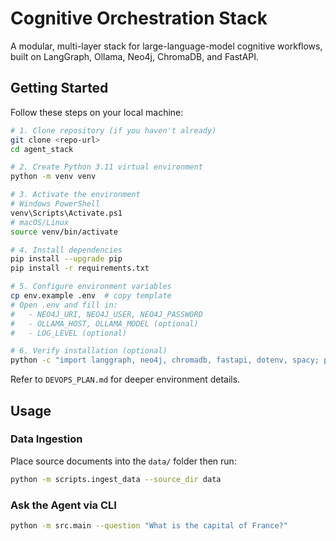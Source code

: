 # Cognitive Orchestration Stack

A modular, multi-layer stack for large-language-model cognitive workflows, built on LangGraph, Ollama, Neo4j, ChromaDB, and FastAPI.

## Getting Started

Follow these steps on your local machine:

```bash
# 1. Clone repository (if you haven't already)
git clone <repo-url>
cd agent_stack

# 2. Create Python 3.11 virtual environment
python -m venv venv

# 3. Activate the environment
# Windows PowerShell
venv\Scripts\Activate.ps1
# macOS/Linux
source venv/bin/activate

# 4. Install dependencies
pip install --upgrade pip
pip install -r requirements.txt

# 5. Configure environment variables
cp env.example .env  # copy template
# Open .env and fill in:
#   - NEO4J_URI, NEO4J_USER, NEO4J_PASSWORD
#   - OLLAMA_HOST, OLLAMA_MODEL (optional)
#   - LOG_LEVEL (optional)

# 6. Verify installation (optional)
python -c "import langgraph, neo4j, chromadb, fastapi, dotenv, spacy; print('Environment OK')"
```

Refer to `DEVOPS_PLAN.md` for deeper environment details.

## Usage

### Data Ingestion
Place source documents into the `data/` folder then run:
```bash
python -m scripts.ingest_data --source_dir data
```

### Ask the Agent via CLI
```bash
python -m src.main --question "What is the capital of France?"
```
